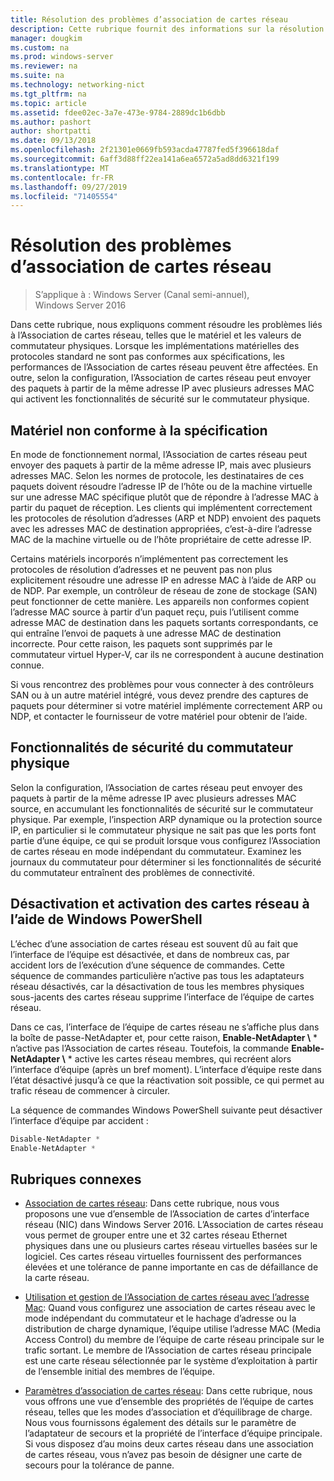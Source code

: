 ```yaml
---
title: Résolution des problèmes d’association de cartes réseau
description: Cette rubrique fournit des informations sur la résolution des problèmes d’association de cartes réseau dans Windows Server 2016.
manager: dougkim
ms.custom: na
ms.prod: windows-server
ms.reviewer: na
ms.suite: na
ms.technology: networking-nict
ms.tgt_pltfrm: na
ms.topic: article
ms.assetid: fdee02ec-3a7e-473e-9784-2889dc1b6dbb
ms.author: pashort
author: shortpatti
ms.date: 09/13/2018
ms.openlocfilehash: 2f21301e0669fb593acda47787fed5f396618daf
ms.sourcegitcommit: 6aff3d88ff22ea141a6ea6572a5ad8dd6321f199
ms.translationtype: MT
ms.contentlocale: fr-FR
ms.lasthandoff: 09/27/2019
ms.locfileid: "71405554"
---
```

# <a name="troubleshooting-nic-teaming"></a>Résolution des problèmes d’association de cartes réseau

>S’applique à : Windows Server (Canal semi-annuel), Windows Server 2016

Dans cette rubrique, nous expliquons comment résoudre les problèmes liés à l’Association de cartes réseau, telles que le matériel et les valeurs de commutateur physiques.  Lorsque les implémentations matérielles des protocoles standard ne sont pas conformes aux spécifications, les performances de l’Association de cartes réseau peuvent être affectées. En outre, selon la configuration, l’Association de cartes réseau peut envoyer des paquets à partir de la même adresse IP avec plusieurs adresses MAC qui activent les fonctionnalités de sécurité sur le commutateur physique.

  
## <a name="hardware-that-doesnt-conform-to-specification"></a>Matériel non conforme à la spécification  
  
En mode de fonctionnement normal, l’Association de cartes réseau peut envoyer des paquets à partir de la même adresse IP, mais avec plusieurs adresses MAC. Selon les normes de protocole, les destinataires de ces paquets doivent résoudre l’adresse IP de l’hôte ou de la machine virtuelle sur une adresse MAC spécifique plutôt que de répondre à l’adresse MAC à partir du paquet de réception.  Les clients qui implémentent correctement les protocoles de résolution d’adresses (ARP et NDP) envoient des paquets avec les adresses MAC de destination appropriées, c’est-à-dire l’adresse MAC de la machine virtuelle ou de l’hôte propriétaire de cette adresse IP. 
  
Certains matériels incorporés n’implémentent pas correctement les protocoles de résolution d’adresses et ne peuvent pas non plus explicitement résoudre une adresse IP en adresse MAC à l’aide de ARP ou de NDP.  Par exemple, un contrôleur de réseau de zone de stockage (SAN) peut fonctionner de cette manière. Les appareils non conformes copient l’adresse MAC source à partir d’un paquet reçu, puis l’utilisent comme adresse MAC de destination dans les paquets sortants correspondants, ce qui entraîne l’envoi de paquets à une adresse MAC de destination incorrecte. Pour cette raison, les paquets sont supprimés par le commutateur virtuel Hyper-V, car ils ne correspondent à aucune destination connue.  
  
Si vous rencontrez des problèmes pour vous connecter à des contrôleurs SAN ou à un autre matériel intégré, vous devez prendre des captures de paquets pour déterminer si votre matériel implémente correctement ARP ou NDP, et contacter le fournisseur de votre matériel pour obtenir de l’aide.  

  
## <a name="physical-switch-security-features"></a>Fonctionnalités de sécurité du commutateur physique  
Selon la configuration, l’Association de cartes réseau peut envoyer des paquets à partir de la même adresse IP avec plusieurs adresses MAC source, en accumulant les fonctionnalités de sécurité sur le commutateur physique. Par exemple, l’inspection ARP dynamique ou la protection source IP, en particulier si le commutateur physique ne sait pas que les ports font partie d’une équipe, ce qui se produit lorsque vous configurez l’Association de cartes réseau en mode indépendant du commutateur. Examinez les journaux du commutateur pour déterminer si les fonctionnalités de sécurité du commutateur entraînent des problèmes de connectivité. 
  
## <a name="disabling-and-enabling-network-adapters-by-using-windows-powershell"></a>Désactivation et activation des cartes réseau à l’aide de Windows PowerShell  

L’échec d’une association de cartes réseau est souvent dû au fait que l’interface de l’équipe est désactivée, et dans de nombreux cas, par accident lors de l’exécution d’une séquence de commandes.  Cette séquence de commandes particulière n’active pas tous les adaptateurs réseau désactivés, car la désactivation de tous les membres physiques sous-jacents des cartes réseau supprime l’interface de l’équipe de cartes réseau. 

Dans ce cas, l’interface de l’équipe de cartes réseau ne s’affiche plus dans la boîte de passe-NetAdapter et, pour cette raison, **Enable-NetAdapter \\** * n’active pas l’Association de cartes réseau. Toutefois, la commande **Enable-NetAdapter \\** * active les cartes réseau membres, qui recréent alors l’interface d’équipe (après un bref moment). L’interface d’équipe reste dans l’état désactivé jusqu’à ce que la réactivation soit possible, ce qui permet au trafic réseau de commencer à circuler. 

La séquence de commandes Windows PowerShell suivante peut désactiver l’interface d’équipe par accident :  
  
```PowerShell 
Disable-NetAdapter *  
Enable-NetAdapter *  
```  
  

  
## <a name="related-topics"></a>Rubriques connexes  
- [Association de cartes réseau](NIC-Teaming.md): Dans cette rubrique, nous vous proposons une vue d’ensemble de l’Association de cartes d’interface réseau (NIC) dans Windows Server 2016. L’Association de cartes réseau vous permet de grouper entre une et 32 cartes réseau Ethernet physiques dans une ou plusieurs cartes réseau virtuelles basées sur le logiciel. Ces cartes réseau virtuelles fournissent des performances élevées et une tolérance de panne importante en cas de défaillance de la carte réseau.   

- [Utilisation et gestion de l’Association de cartes réseau avec l’adresse Mac](NIC-Teaming-MAC-Address-Use-and-Management.md): Quand vous configurez une association de cartes réseau avec le mode indépendant du commutateur et le hachage d’adresse ou la distribution de charge dynamique, l’équipe utilise l’adresse MAC (Media Access Control) du membre de l’équipe de carte réseau principale sur le trafic sortant. Le membre de l’Association de cartes réseau principale est une carte réseau sélectionnée par le système d’exploitation à partir de l’ensemble initial des membres de l’équipe.

- [Paramètres d’association de cartes réseau](nic-teaming-settings.md): Dans cette rubrique, nous vous offrons une vue d’ensemble des propriétés de l’équipe de cartes réseau, telles que les modes d’association et d’équilibrage de charge. Nous vous fournissons également des détails sur le paramètre de l’adaptateur de secours et la propriété de l’interface d’équipe principale. Si vous disposez d’au moins deux cartes réseau dans une association de cartes réseau, vous n’avez pas besoin de désigner une carte de secours pour la tolérance de panne.
  


